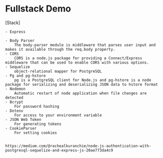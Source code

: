 # Fullstack Demo

[Stack]

    - Express

    - Body Parser
        The body-parser module is middleware that parses user input and makes it available through the req.body property.
    - CORS
        CORS is a node.js package for providing a Connect/Express middleware that can be used to enable CORS with various options.
    - Sequelize
        object-relational mapper for PostgreSQL
    - Pg and pg-hstore 
        pg is a PostgreSQL client for Node.js and pg-hstore is a node package for serializing and deserializing JSON data to hstore format
    - Nodemon
        Automatic restart of node application when file changes are detected 
    - Bcrypt
        For password hashing 
    - Dotenv
        For access to your environment variable 
    - JSON Web Token
        For generating tokens
    - CookieParser
        For setting cookies


    https://medium.com/@rachealkuranchie/node-js-authentication-with-postgresql-sequelize-and-express-js-20ae773da4c9